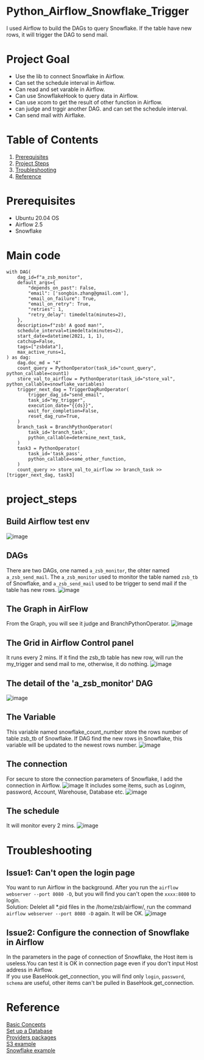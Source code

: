 # Python_Airflow_Snowflake_Trigger
I used Airflow to build the DAGs to query Snowflake. If the table have new rows, it will trigger the DAG to send mail. 

# Project Goal
* Use the lib to connect Snowflake in Airflow. 
* Can set the schedule interval in Airflow.
* Can read and set varable in Airflow.
* Can use SnowflakeHook to query data in Airflow.
* Can use xcom to get the result of other function in Airflow.
* can judge and trggir another DAG. and can set the schedule interval. 
* Can send mail with Airflake.

# Table of Contents
1. [Prerequisites](#prerequisites)
2. [Project Steps](#project_steps)
3. [Troubleshooting](#troubleshooting)
4. [Reference](#reference)

# Prerequisites  <a name="prerequisites"></a>
- Ubuntu 20.04 OS
- Airflow 2.5
- Snowflake

# Main code
```
with DAG(
    dag_id=f"a_zsb_monitor",
    default_args={
        "depends_on_past": False,
        "email": ['songbin.zhang@gmail.com'],
        "email_on_failure": True,
        "email_on_retry": True,
        "retries": 1,
        "retry_delay": timedelta(minutes=2),
    },
    description=f"zsb! A good man!",
    schedule_interval=timedelta(minutes=2),
    start_date=datetime(2021, 1, 1),
    catchup=False,
    tags=["zsbdata"],
    max_active_runs=1,
) as dag:
    dag.doc_md = "4"
    count_query = PythonOperator(task_id="count_query", python_callable=count1)
    store_val_to_airflow = PythonOperator(task_id="store_val", python_callable=snowflake_variables)
    trigger_next_dag = TriggerDagRunOperator(
        trigger_dag_id="send_email",
        task_id="my_trigger",
        execution_date="{{ds}}",
        wait_for_completion=False,
        reset_dag_run=True,
    )
    branch_task = BranchPythonOperator(
        task_id='branch_task',
        python_callable=determine_next_task,
    )
    task3 = PythonOperator(
        task_id='task_pass',
        python_callable=some_other_function,
    )
    count_query >> store_val_to_airflow >> branch_task >> [trigger_next_dag, task3]
```

# project_steps <a name="project_steps"></a>
## Build Airflow test env
![image](https://user-images.githubusercontent.com/75282285/208811379-6ba7e2de-9ece-413e-a993-1f9d40091af7.png)


## DAGs
There are two DAGs, one named `a_zsb_monitor`, the ohter named `a_zsb_send_mail`. The  `a_zsb_monitor` used to monitor the table named `zsb_tb` of Snowflake, and `a_zsb_send_mail` used to be trigger to send mail if the table has new rows.
![image](https://user-images.githubusercontent.com/75282285/208808318-43a7f891-8a73-4857-af0e-702fa4d4a6db.png)

## The Graph in AirFlow
From the Graph, you will see it judge and BranchPythonOperator. 
![image](https://user-images.githubusercontent.com/75282285/208809076-40075b18-75c8-4c7f-a869-bc9e1352a974.png)

## The Grid in Airflow Control panel
It runs every 2 mins. If it find the zsb_tb table has new row, will run the my_trigger and send mail to me, otherwise, it do nothing.
![image](https://user-images.githubusercontent.com/75282285/208809854-8052d05c-07e1-4b20-8b04-7c6f2d9aa35e.png)


## The detail of the 'a_zsb_monitor' DAG
![image](https://user-images.githubusercontent.com/75282285/208809500-49646905-acd3-497f-846f-00c872a0c44b.png)


## The Variable
This variable named snowflake_count_number store the rows number of table zsb_tb of Snowflake. If DAG find the new rows in Snowflake, this variable will be updated to the newest rows number.
![image](https://user-images.githubusercontent.com/75282285/208809988-df17a77b-4544-42d5-acf8-12b1c91bac41.png)

## The connection
For secure to store the connection parameters of Snowflake, I add the connection in Airflow. 
![image](https://user-images.githubusercontent.com/75282285/208810345-a903aae9-09a4-41ed-94e5-80104b5ea141.png)
It includes some items, such as Loginm, password, Account, Warehouse, Database etc.
![image](https://user-images.githubusercontent.com/75282285/208811501-ed40cd71-b531-44b3-8a6c-0760885aa5f6.png)


## The schedule
It will monitor every 2 mins.
![image](https://user-images.githubusercontent.com/75282285/208811802-297ede0b-0c15-461b-80ff-8ad36fee3bc7.png)

# Troubleshooting <a name="troubleshooting"></a>
## Issue1: Can't open the login page
You want to run Airflow in the background. After you run the `airflow webserver --port 8080 -D`, but you will find you can't open the `xxxx:8080` to login.      
Solution: Delelet all *.pid files in the /home/zsb/airflow/, run the command `airflow webserver --port 8080 -D` again. It will be OK.
![image](https://user-images.githubusercontent.com/75282285/208895730-9c2178f0-5861-45f5-8ade-534e2e4ff431.png)

## Issue2: Configure the connection of Snowflake in Airflow
In the parameters in the page of connection of Snowflake, the Host item is useless.You can test it is OK in connection page even if you don't input Host address in Airflow.     
If you use BaseHook.get_connection, you will find only `login`, `password`, `schema` are useful, other items can't be pulled in BaseHook.get_connection.

# <a name="reference">Reference</a>
[Basic Concepts](https://airflow.apache.org/docs/apache-airflow/1.10.6/concepts.html?highlight=branch%20operator)</br>
[Set up a Database](https://airflow.apache.org/docs/apache-airflow/stable/howto/set-up-database.html)</br>
[Providers packages](https://airflow.apache.org/docs/apache-airflow-providers/packages-ref.html)</br>
[S3 example](https://airflow.apache.org/docs/apache-airflow-providers-amazon/stable/_modules/tests/system/providers/amazon/aws/example_s3.html)</br>
[Snowflake example](https://community.snowflake.com/s/article/How-to-connect-Apache-Airflow-to-Snowflake-and-schedule-queries-jobs)</br>

